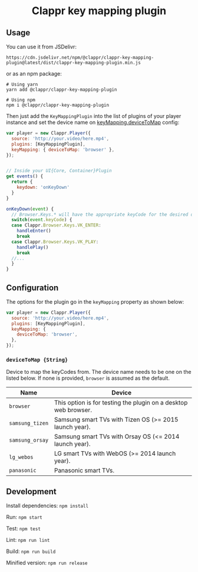 <!-- [![](https://data.jsdelivr.com/v1/package/npm/@clappr/clappr-key-mapping-plugin/badge)](https://www.jsdelivr.com/package/npm/@clappr/clappr-key-mapping-plugin)
[![](https://img.shields.io/npm/v/@clappr/clappr-key-mapping-plugin.svg?style=flat-square)](https://npmjs.org/package/@clappr/clappr-key-mapping-plugin)
[![](https://img.shields.io/npm/dt/@clappr/clappr-key-mapping-plugin.svg?style=flat-square)](https://npmjs.org/package/@clappr/clappr-key-mapping-plugin)
[![npm bundle size](https://img.shields.io/bundlephobia/min/@clappr/clappr-key-mapping-plugin?style=flat-square)](https://bundlephobia.com/result?p=@clappr/clappr-key-mapping-plugin)
[![PRs Welcome](https://img.shields.io/badge/PRs-welcome-brightgreen.svg?style=flat-square)](http://makeapullrequest.com)
![Travis (.com)](https://img.shields.io/travis/com/joaopaulovieira/clappr-key-mapping-plugin?style=flat-square)
![Coveralls github](https://img.shields.io/coveralls/github/joaopaulovieira/clappr-key-mapping-plugin?style=flat-square)
[![](https://img.shields.io/github/license/joaopaulovieira/clappr-context-menu-plugin?style=flat-square)](https://github.com/joaopaulovieira/clappr-context-menu-plugin/blob/master/LICENSE) -->

<h1 align=center>Clappr key mapping plugin</h1>

## Usage
You can use it from JSDelivr:
```
https://cdn.jsdelivr.net/npm/@clappr/clappr-key-mapping-plugin@latest/dist/clappr-key-mapping-plugin.min.js
```
or as an npm package:
```properties
# Using yarn
yarn add @clappr/clappr-key-mapping-plugin

# Using npm
npm i @clappr/clappr-key-mapping-plugin
```

Then just add the `KeyMappingPlugin` into the list of plugins of your player instance and set the device name on [keyMapping.deviceToMap](https://github.com/clappr/clappr-key-mapping-plugin#devicetomap-string) config:
```javascript
var player = new Clappr.Player({
  source: 'http://your.video/here.mp4',
  plugins: [KeyMappingPlugin],
  keyMapping: { deviceToMap: 'browser' },
});


// Inside your UI{Core, Container}Plugin
get events() {
  return {
    keydown: 'onKeyDown'
  }
}

onKeyDown(event) {
  // Browser.Keys.* will have the appropriate keyCode for the desired device
  switch(event.keyCode) {
  case Clappr.Browser.Keys.VK_ENTER:
    handleEnter()
    break
  case Clappr.Browser.Keys.VK_PLAY:
    handlePlay()
    break
  //...
  }
}
```

## Configuration
The options for the plugin go in the `keyMapping` property as shown below:
```javascript
var player = new Clappr.Player({
  source: 'http://your.video/here.mp4',
  plugins: [KeyMappingPlugin],
  keyMapping: {
    deviceToMap: 'browser',
  },
});
```

### `deviceToMap {String}`
Device to map the keyCodes from. The device name needs to be one on the listed below. If none is provided, `browser` is assumed as the default.

| Name | Device |
|------|--------|
|`browser` | This option is for testing the plugin on a desktop web browser. |
|`samsung_tizen`| Samsung smart TVs with Tizen OS (>= 2015 launch year). |
|`samsung_orsay`| Samsung smart TVs with Orsay OS (<= 2014 launch year). |
|`lg_webos`| LG smart TVs with WebOS (>= 2014 launch year). |
|`panasonic`| Panasonic smart TVs. |

## Development
Install dependencies: `npm install`

Run: `npm start`

Test: `npm test`

Lint: `npm run lint`

Build: `npm run build`

Minified version: `npm run release`

